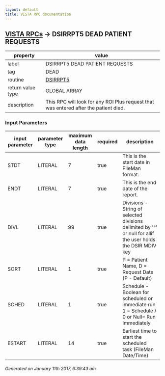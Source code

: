 ```yaml
---
layout: default
title: VISTA RPC documentation
---
```




## [VISTA RPCs](TableOfContent.md) &#8594; DSIRRPT5 DEAD PATIENT REQUESTS 

 property | value 
--- | --- 
 label | DSIRRPT5 DEAD PATIENT REQUESTS
 tag | DEAD
 routine | [DSIRRPT5](http://code.osehra.org/dox/Routine_DSIRRPT5_source.html)
 return value type | GLOBAL ARRAY
 description | This RPC will look for any ROI Plus request that was entered after the patient died.

### Input Parameters

| input parameter | parameter type | maximum data length | required | description | 
| --- | --- | --- | --- | --- | 
| STDT | LITERAL | 7 | true | This is the start date in FileMan format. | 
| ENDT | LITERAL | 7 | true | This is the end date of the report. | 
| DIVL | LITERAL | 99 | true | Divisions - String of selected divisions delimited by '^' or null for allif the user holds the DSIR MDIV key | 
| SORT | LITERAL | 1 | true | P = Patient Name, D = Request Date (P - Default) | 
| SCHED | LITERAL | 1 | true | Schedule - Boolean for scheduled or immediate run 1 = Schedule / 0 or Null= Run Immediately | 
| ESTART | LITERAL | 14 | true | Earliest time to start the scheduled task (FileMan Date/Time) | 




 ###### Generated on January 11th 2017, 6:39:43 am